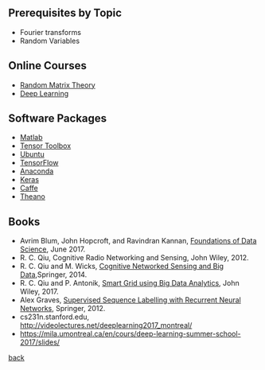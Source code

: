 ## Prerequisites by Topic

- Fourier transforms
- Random Variables

## Online Courses

- [Random Matrix Theory](https://ocw.mit.edu/courses/mathematics/18-996-random-matrix-theory-and-its-applications-spring-2004/index.htm)
- [Deep Learning](https://zh.coursera.org/specializations/deep-learning)

## Software Packages

- [Matlab](https://www.mathworks.com/)
- [Tensor Toolbox](http://www.sandia.gov/~tgkolda/TensorToolbox/index-2.6.html)
- [Ubuntu](https://www.ubuntu.com/)
- [TensorFlow](https://www.tensorflow.org/)
- [Anaconda](https://www.anaconda.com/)
- [Keras](https://keras.io/)
- [Caffe](http://caffe.berkeleyvision.org/)
- [Theano](http://www.deeplearning.net/software/theano/)

## Books

- Avrim Blum, John Hopcroft, and Ravindran Kannan, [Foundations of Data Science](https://www.cs.cornell.edu/jeh/book.pdf), June 2017.
- R. C. Qiu, Cognitive Radio Networking and Sensing, John Wiley, 2012.
- R. C. Qiu and M. Wicks, [Cognitive Networked Sensing and Big Data](http://www.springer.com/la/book/9781461445432),Springer, 2014.
- R. C. Qiu and P. Antonik, [Smart Grid using Big Data Analytics](https://www.amazon.com/Smart-Grid-using-Data-Analytics/dp/1118494059/ref=sr_1_1?ie=UTF8&qid=1513961716&sr=8-1&keywords=Smart+Grid+using+Big+Data+Analytics), John Wiley, 2017.
- Alex Graves, [Supervised Sequence Labelling with Recurrent Neural Networks](https://www.cs.toronto.edu/~graves/preprint.pdf), Springer, 2012.
- cs231n.stanford.edu, http://videolectures.net/deeplearning2017_montreal/
- https://mila.umontreal.ca/en/cours/deep-learning-summer-school-2017/slides/

[back](./)
